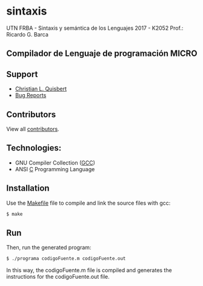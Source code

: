 # sintaxis
UTN FRBA - Sintaxis y semántica de los Lenguajes 2017 - K2052
Prof.: Ricardo G. Barca

## Compilador de Lenguaje de programación MICRO

## Support

- [Christian L. Quisbert](christianquisbert@gmail.com)
- [Bug Reports](https://github.com/christian-quisbert/sintaxis/issues)

## Contributors

View all [contributors](https://github.com/christian-quisbert/sintaxis/graphs/contributors).

## Technologies:
* GNU Compiler Collection ([GCC](https://es.wikipedia.org/wiki/GNU_Compiler_Collection))
* ANSI [C](https://en.wikipedia.org/wiki/C_(programming_language)) Programming Language

## Installation

Use the [Makefile](https://github.com/christian-quisbert/sintaxis/blob/master/Compilador-Micro-V1.1.0/Makefile) file to compile and link the source files with gcc:

```sh
$ make
```

## Run

Then, run the generated program:

```sh
$ ./programa codigoFuente.m codigoFuente.out
```

In this way, the codigoFuente.m file is compiled and generates the instructions for the codigoFuente.out file.


